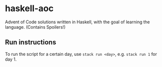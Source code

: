 # haskell-aoc
Advent of Code solutions written in Haskell, with the goal of learning the language. (Contains Spoilers!)

## Run instructions
To run the script for a certain day, use `stack run <day>`, e.g. `stack run 1` for day 1.